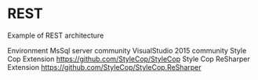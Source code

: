 # REST
Example of REST architecture

Environment 
MsSql server community
VisualStudio 2015 community
Style Cop Extension https://github.com/StyleCop/StyleCop
Style Cop ReSharper Extension https://github.com/StyleCop/StyleCop.ReSharper
